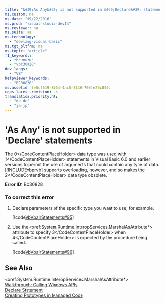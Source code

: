 ```yaml
---
title: "&#39;As Any&#39; is not supported in &#39;Declare&#39; statements"
ms.custom: na
ms.date: "09/22/2016"
ms.prod: "visual-studio-dev14"
ms.reviewer: na
ms.suite: na
ms.technology: 
  - "devlang-visual-basic"
ms.tgt_pltfrm: na
ms.topic: "article"
f1_keywords: 
  - "bc30828"
  - "vbc30828"
dev_langs: 
  - "VB"
helpviewer_keywords: 
  - "BC30828"
ms.assetid: 7e5cf519-8b64-4ac5-8116-705fe26c846d
caps.latest.revision: 15
translation.priority.ht: 
  - "de-de"
  - "ja-jp"
---
```

# &#39;As Any&#39; is not supported in &#39;Declare&#39; statements
The <CodeContentPlaceHolder>0\</CodeContentPlaceHolder> data type was used with <CodeContentPlaceHolder>1\</CodeContentPlaceHolder> statements in Visual Basic 6.0 and earlier versions to permit the use of arguments that could contain any type of data. [!INCLUDE[vbprvb](../vs140/includes/vbprvb_md.md)] supports overloading, however, and so makes the <CodeContentPlaceHolder>2\</CodeContentPlaceHolder> data type obsolete.  
  
 **Error ID:** BC30828  
  
### To correct this error  
  
1.  Declare parameters of the specific type you want to use; for example.  
  
     [!code[VbVbalrStatements#95](../vs140/codesnippet/VisualBasic/-as-any--is-not-supported-in--declare--statements_1.vb)]  
  
2.  Use the \<xref:System.Runtime.InteropServices.MarshalAsAttribute*> attribute to specify <CodeContentPlaceHolder>3\</CodeContentPlaceHolder> when <CodeContentPlaceHolder>4\</CodeContentPlaceHolder> is expected by the procedure being called.  
  
     [!code[VbVbalrStatements#96](../vs140/codesnippet/VisualBasic/-as-any--is-not-supported-in--declare--statements_2.vb)]  
  
## See Also  
 \<xref:System.Runtime.InteropServices.MarshalAsAttribute*>   
 [Walkthrough: Calling Windows APIs](../vs140/walkthrough--calling-windows-apis--visual-basic-.md)   
 [Declare Statement](../vs140/declare-statement.md)   
 [Creating Prototypes in Managed Code](assetId:///ecdcf25d-cae3-4f07-a2b6-8397ac6dc42d)